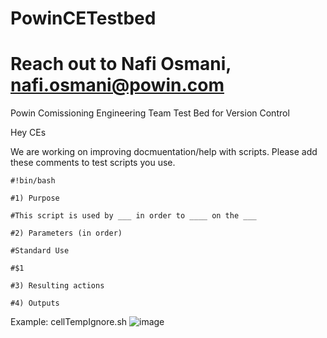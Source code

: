 # PowinCETestbed
# Reach out to Nafi Osmani, nafi.osmani@powin.com
Powin Comissioning Engineering Team Test Bed for Version Control


Hey CEs

We are working on improving docmuentation/help with scripts.
Please add these comments to test scripts you use.
```
#!bin/bash

#1) Purpose

#This script is used by ___ in order to ____ on the ___

#2) Parameters (in order)

#Standard Use

#$1 

#3) Resulting actions

#4) Outputs
 ```
Example: cellTempIgnore.sh
![image](https://github.com/user-attachments/assets/00c081d4-d4f6-46a0-b8be-1572d3f8eab7)

